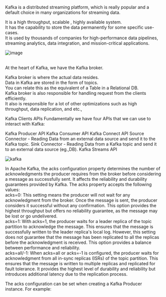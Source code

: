
Kafka is a distributed streaming platform, which is really popular and a default choice in many organizations for streaming data.

It is a high throughput, scalable , highly available system. <br/>
It has the capability to store the data permanently for some specific use-cases. <br/>
It is used by thousands of companies for high-performance data pipelines, streaming analytics, data integration, and mission-critical applications. <br/>

![image](https://user-images.githubusercontent.com/46884233/209466485-aca11394-69c1-4897-b31b-87cc5168a440.png)

<br/>
At the heart of Kafka, we have the Kafka broker.

Kafka broker is where the actual data resides. <br/>
Data in Kafka are stored in the form of topics. <br/>
You can relate this as the equivalent of a Table in a Relational DB. <br/>
Kafka broker is also responsible for handling request from the clients efficiently.  <br/>
It also is responsible for a lot of other optimizations such as high throughput, data replication, and etc.,  <br/>

Kafka Clients APIs
Fundamentally we have four APIs that we can use to interact with Kafka:

Kafka Producer API
Kafka Consumer API
Kafka Connect API
Source Connector - Reading Data from an external data source and send it to the Kafka topic.
Sink Connector - Reading Data from a Kafka topic and send it to an external data source (eg.,DB).
Kafka Streams API

![kafka](https://user-images.githubusercontent.com/46884233/209466738-5adfd16f-cc59-4eb0-84b2-6f3756824bcd.png)

In Apache Kafka, the acks configuration property determines the number of acknowledgments the producer requires from the broker before considering a message as successfully sent. It affects the reliability and durability guarantees provided by Kafka. The acks property accepts the following values:
<br/>
acks=0: This setting means the producer will not wait for any acknowledgment from the broker. Once the message is sent, the producer considers it successful without any confirmation. This option provides the highest throughput but offers no reliability guarantee, as the message may be lost or go undelivered.
<br/>
acks=1: With acks=1, the producer waits for a leader replica of the topic partition to acknowledge the message. This ensures that the message is successfully written to the leader replica's local log. However, this setting does not guarantee that the message has been replicated to all the replicas before the acknowledgment is received. This option provides a balance between performance and reliability.
<br/>
acks=all/-1: When acks=all or acks=-1 is configured, the producer waits for acknowledgment from all in-sync replicas (ISRs) of the topic partition. This ensures that the message is written to multiple replicas and replicated for fault tolerance. It provides the highest level of durability and reliability but introduces additional latency due to the replication process.

The acks configuration can be set when creating a Kafka Producer instance. For example:

